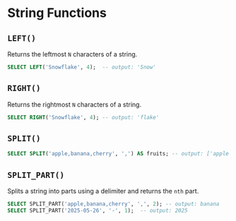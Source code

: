 # String Functions

## `LEFT()`

Returns the leftmost `N` characters of a string.

```sql
SELECT LEFT('Snowflake', 4);  -- output: 'Snow'
```

## `RIGHT()`

Returns the rightmost `N` characters of a string.

```sql
SELECT RIGHT('Snowflake', 4); -- output: 'flake'
```

## `SPLIT()`

```sql
SELECT SPLIT('apple,banana,cherry', ',') AS fruits; -- output: ['apple', 'banana', 'cherry']
```

## `SPLIT_PART()`

Splits a string into parts using a delimiter and returns the `nth` part.

```sql
SELECT SPLIT_PART('apple,banana,cherry', ',', 2); -- output: banana
SELECT SPLIT_PART('2025-05-26', '-', 1);  -- output: 2025
```
